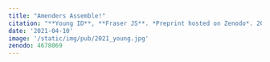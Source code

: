 ```yaml
---
title: "Amenders Assemble!"
citation: "**Young ID**, **Fraser JS**. *Preprint hosted on Zenodo*. 2021."
date: '2021-04-10'
image: '/static/img/pub/2021_young.jpg'
zenodo: 4678069
---
```

